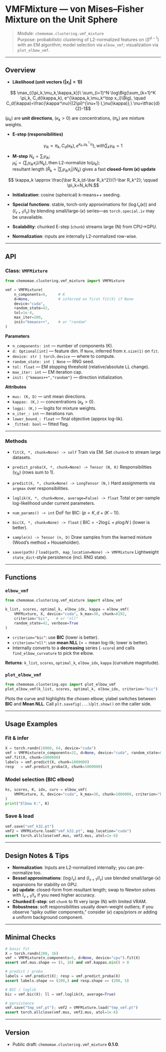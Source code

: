 # VMFMixture — von Mises–Fisher Mixture on the Unit Sphere

> Module: `chemomae.clustering.vmf_mixture` <br>
> Purpose: probabilistic clustering of L2-normalized features on ($`S^{d-1}`$) with an EM algorithm; model selection via `elbow_vmf`; visualization via `plot_elbow_vmf`.

---

## Overview

* **Likelihood (unit vectors ($`|x_i|=1`$))**
```math
  \max_{{\pi_k,\mu_k,\kappa_k}}\ \sum_{i=1}^N \log\Big(\sum_{k=1}^K \pi_k, C_d(\kappa_k), e^{\kappa_k,\mu_k^\top x_i}\Big),
  \quad C_d(\kappa)=\frac{\kappa^\nu}{(2\pi)^{\nu+1} I_\nu(\kappa)},\ \nu=\tfrac{d}{2}-1
```
  ($`\mu_k`$) are **unit directions**, ($`\kappa_k>0`$) are concentrations, ($`\pi_k`$) are mixture weights.

* **E-step (responsibilities)**
```math
\gamma_{ik}\propto \pi_k,C_d(\kappa_k),e^{\kappa_k,\mu_k^\top x_i}), \text{with} \sum_k\gamma_{ik}=1
```
* **M-step**
$`N_k=\sum_i\gamma_{ik}`$; <br>
$`\tilde\mu_k=\big(\sum_i \gamma_{ik} x_i\big)/N_k), \text{then L2-normalize to} (\mu_k);
`$ <br>
resultant length ($`\bar R_k=|\sum_i\gamma_{ik}x_i|/N_k`$) gives a fast **closed-form ($`\kappa`$) update**

```math
  \kappa_k \approx \frac{\bar R_k,(d-\bar R_k^2)}{1-\bar R_k^2};
  \qquad \pi_k=N_k/N.
```

* **Initialization**: cosine (spherical) k-means++ seeding.

* **Special functions**: stable, torch-only approximations for ($`\log I_\nu(\kappa)`$) and ($`I_{\nu+1}/I_\nu`$) by blending small/large-($`\kappa`$) series—as `torch.special.iv` may be unavailable.

* **Scalability**: chunked E-step (`chunk`) streams large (N) from CPU→GPU.

* **Normalization**: inputs are internally L2-normalized row-wise.

---

## API

### Class: `VMFMixture`

```python
from chemomae.clustering.vmf_mixture import VMFMixture

vmf = VMFMixture(
    n_components=8,     # K
    d=None,             # inferred on first fit(X) if None
    device="cuda",
    random_state=42,
    tol=1e-4,
    max_iter=200,
    init="kmeans++",    # or "random"
)
```

**Parameters**

* `n_components: int` — number of components (K).
* `d: Optional[int]` — feature dim. If `None`, inferred from `X.size(1)` on `fit`.
* `device: str | torch.device` — where to compute.
* `random_state: int | None` — RNG seed.
* `tol: float` — EM stopping threshold (relative/absolute LL change).
* `max_iter: int` — EM iteration cap.
* `init: {"kmeans++","random"}` — direction initialization.

**Attributes**

* `mus: (K, D)` — unit mean directions.
* `kappas: (K,)` — concentrations ($`\kappa_k>0`$).
* `logpi: (K,)` — logits for mixture weights.
* `n_iter_: int` — iterations run.
* `lower_bound_: float` — final objective (approx log-lik).
* `_fitted: bool` — fitted flag.

---

### Methods

* `fit(X, *, chunk=None) -> self`
  Train via EM. Set `chunk>0` to stream large datasets.

* `predict_proba(X, *, chunk=None) -> Tensor (N, K)`
  Responsibilities ($`\gamma_{ik}`$) (rows sum to 1).

* `predict(X, *, chunk=None) -> LongTensor (N,)`
  Hard assignments via `argmax` over responsibilities.

* `loglik(X, *, chunk=None, average=False) -> float`
  Total or per-sample log-likelihood under current parameters.

* `num_params() -> int`
  DoF for BIC: ($`p = K,d + (K-1)`$).

* `bic(X, *, chunk=None) -> float`
  ( $`\mathrm{BIC} = -2\log L + p\log N`$ ) (lower is better).

* `sample(n) -> Tensor (n, D)`
  Draw samples from the learned mixture (Wood’s method + Householder).

* `save(path)` / `load(path, map_location=None) -> VMFMixture`
  Lightweight `state_dict`-style persistence (incl. RNG state).

---

## Functions

### `elbow_vmf`

```python
from chemomae.clustering.vmf_mixture import elbow_vmf

k_list, scores, optimal_k, elbow_idx, kappa = elbow_vmf(
    VMFMixture, X, device="cuda", k_max=30, chunk=8192,
    criterion="bic",   # or "nll"
    random_state=42, verbose=True
)
```

* `criterion="bic"`: use **BIC** (lower is better).
* `criterion="nll"`: use **mean NLL** (= − mean log-lik; lower is better).
* Internally converts to a **decreasing** series (`-score`) and calls `find_elbow_curvature` to pick the elbow.

**Returns**:
`k_list`, `scores`, `optimal_k`, `elbow_idx`, `kappa` (curvature magnitude).

### `plot_elbow_vmf`

```python
from chemomae.clustering.ops import plot_elbow_vmf
plot_elbow_vmf(k_list, scores, optimal_k, elbow_idx, criterion="bic")
```

Plots the curve and highlights the chosen elbow; ylabel switches between **BIC** and **Mean NLL**.
Call `plt.savefig(...)`/`plt.show()` on the caller side.

---

## Usage Examples

### Fit & infer

```python
X = torch.randn(10000, 64, device="cuda")
vmf = VMFMixture(n_components=32, d=None, device="cuda", random_state=0)
vmf.fit(X, chunk=1000000)
labels = vmf.predict(X, chunk=1000000)
resp   = vmf.predict_proba(X, chunk=1000000)
```

### Model selection (BIC elbow)

```python
ks, scores, K, idx, curv = elbow_vmf(
    VMFMixture, X, device="cuda", k_max=30, chunk=1000000, criterion="bic"
)
print("Elbow K:", K)
```

### Save & load

```python
vmf.save("vmf_k32.pt")
vmf2 = VMFMixture.load("vmf_k32.pt", map_location="cuda")
assert torch.allclose(vmf.mus, vmf2.mus, atol=1e-6)
```

---

## Design Notes & Tips

* **Normalization**: Inputs are L2-normalized internally; you can pre-normalize too.
* **Bessel approximations**: ($`\log I_\nu`$) and ($`I_{\nu+1}/I_\nu`$) use blended small/large-($`\kappa`$) expansions for stability on GPU.
* **($`\kappa`$) update**: closed-form from resultant length; swap to Newton solves with $`I_{\nu+1}/I_\nu`$ if you need higher accuracy.
* **Chunked E-step**: set `chunk` to fit very large (N) with limited VRAM.
* **Robustness**: soft responsibilities usually down-weight outliers; if you observe “spiky outlier components,” consider ($`\kappa`$) caps/priors or adding a uniform background component.

---

## Minimal Checks

```python
# basic fit
X = torch.randn(200, 16)
vmf = VMFMixture(n_components=5, d=None, device="cpu").fit(X)
assert vmf.mus.shape == (5, 16) and vmf.kappas.min() > 0

# predict / proba
labels = vmf.predict(X); resp = vmf.predict_proba(X)
assert labels.shape == (200,) and resp.shape == (200, 5)

# BIC / loglik
bic = vmf.bic(X); ll = vmf.loglik(X, average=True)

# persistence
vmf.save("tmp_vmf.pt"); vmf2 = VMFMixture.load("tmp_vmf.pt")
assert torch.allclose(vmf.mus, vmf2.mus, atol=1e-6)
```

---

## Version

* Public draft: `chemomae.clustering.vmf_mixture` **0.1.0**.

